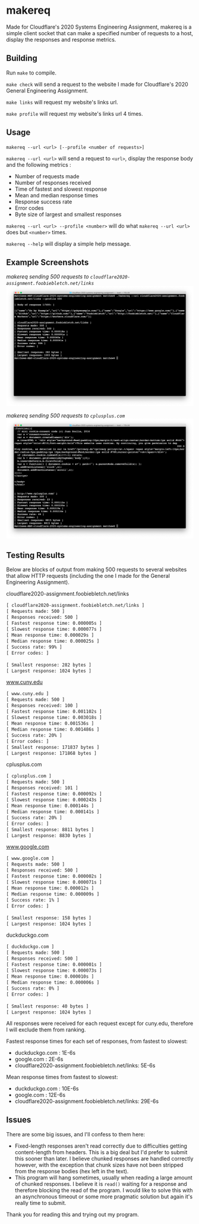 # makereq
Made for Cloudflare's 2020 Systems Engineering Assignment, makereq is a simple client socket that can make a specified number of requests to a host, display the responses and response metrics.

## Building
Run `make` to compile.

`make check` will send a request to the website I made for Cloudflare's 2020 General Engineering Assignment.

`make links` will request my website's links url.

`make profile` will request my website's links url 4 times.

## Usage
`makereq --url <url> [--profile <number of requests>]`

`makereq --url <url>` will send a request to `<url>`, display the response body and the following metrics :

- Number of requests made
- Number of responses received 
- Time of fastest and slowest response
- Mean and median response times
- Response success rate
- Error codes
- Byte size of largest and smallest responses

`makereq --url <url> --profile <number>` will do what `makereq --url <url>` does but `<number>` times.

`makereq --help` will display a simple help message.

## Example Screenshots

*makereq sending 500 requests to `cloudflare2020-assignment.foobiebletch.net/links`*
![](readme_assets/requests_foobiebletch.net_links.png)

*makereq sending 500 requests to `cplusplus.com`*
![](readme_assets/requests_cplusplus.com.png)

## Testing Results
Below are blocks of output from making 500 requests to several websites that allow HTTP requests (including the one I made for the General Engineering Assignment).

cloudflare2020-assignment.foobiebletch.net/links
```
[ cloudflare2020-assignment.foobiebletch.net/links ]
[ Requests made: 500 ]
[ Responses received: 500 ]
[ Fastest response time: 0.000005s ]
[ Slowest response time: 0.000077s ]
[ Mean response time: 0.000029s ]
[ Median response time: 0.000025s ]
[ Success rate: 99% ]
[ Error codes: ]

[ Smallest response: 282 bytes ]
[ Largest response: 1024 bytes ]
```

www.cuny.edu
```
[ www.cuny.edu ]
[ Requests made: 500 ]
[ Responses received: 100 ]
[ Fastest response time: 0.001102s ]
[ Slowest response time: 0.003018s ]
[ Mean response time: 0.001536s ]
[ Median response time: 0.001486s ]
[ Success rate: 20% ]
[ Error codes: ]
[ Smallest response: 171837 bytes ]
[ Largest response: 171868 bytes ]
```

cplusplus.com
```
[ cplusplus.com ]
[ Requests made: 500 ]
[ Responses received: 101 ]
[ Fastest response time: 0.000092s ]
[ Slowest response time: 0.000243s ]
[ Mean response time: 0.000144s ]
[ Median response time: 0.000141s ]
[ Success rate: 20% ]
[ Error codes: ]
[ Smallest response: 8811 bytes ]
[ Largest response: 8830 bytes ]
```


www.google.com
```
[ www.google.com ]
[ Requests made: 500 ]
[ Responses received: 500 ]
[ Fastest response time: 0.000002s ]
[ Slowest response time: 0.000071s ]
[ Mean response time: 0.000012s ]
[ Median response time: 0.000009s ]
[ Success rate: 1% ]
[ Error codes: ]

[ Smallest response: 158 bytes ]
[ Largest response: 1024 bytes ]

```

duckduckgo.com
```
[ duckduckgo.com ]
[ Requests made: 500 ]
[ Responses received: 500 ]
[ Fastest response time: 0.000001s ]
[ Slowest response time: 0.000073s ]
[ Mean response time: 0.000010s ]
[ Median response time: 0.000006s ]
[ Success rate: 0% ]
[ Error codes: ]

[ Smallest response: 40 bytes ]
[ Largest response: 1024 bytes ]
```

All responses were received for each request except for cuny.edu, therefore I will exclude them from ranking.

Fastest response times for each set of responses, from fastest to slowest:
- duckduckgo.com : 1E-6s
- google.com : 2E-6s
- cloudflare2020-assignment.foobiebletch.net/links: 5E-6s

Mean response times from fastest to slowest:
- duckduckgo.com : 10E-6s
- google.com : 12E-6s
- cloudflare2020-assignment.foobiebletch.net/links: 29E-6s


## Issues
There are some big issues, and I'll confess to them here:
- Fixed-length responses aren't read correctly due to difficulties getting content-length from headers. This is a big deal but I'd prefer to submit this sooner than later. I believe chunked responses are handled correctly however, with the exception that chunk sizes have not been stripped from the response bodies (hex left in the text).
- This program will hang sometimes, usually when reading a large amount of chunked responses. I believe it is `read()` waiting for a response and therefore blocking the read of the program. I would like to solve this with an asynchronous timeout or some more pragmatic solution but again it's really time to submit.

Thank you for reading this and trying out my program.